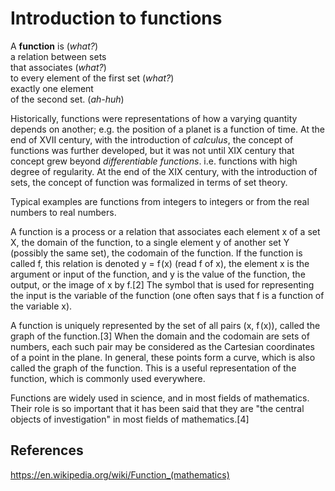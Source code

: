# Introduction to functions

A **function** is         (*what?*)    
a relation between sets     
that associates           (*what?*)    
to every element 
of the first set      (*what?*)    
exactly one element      
of the second set.    (*ah-huh*)


Historically, functions were representations of how a varying quantity depends on another; e.g. the position of a planet is a function of time. At the end of XVII century, with the introduction of *calculus*, the concept of functions was further developed, but it was not until XIX century that concept grew beyond *differentiable functions*. i.e. functions with high degree of regularity. At the end of the XIX century, with the introduction of sets, the concept of function was formalized in terms of set theory.



Typical examples are functions from integers to integers or from the real numbers to real numbers.





A function is a process or a relation that associates each element x of a set X, the domain of the function, to a single element y of another set Y (possibly the same set), the codomain of the function. If the function is called f, this relation is denoted y = f (x) (read f of x), the element x is the argument or input of the function, and y is the value of the function, the output, or the image of x by f.[2] The symbol that is used for representing the input is the variable of the function (one often says that f is a function of the variable x).

A function is uniquely represented by the set of all pairs (x, f (x)), called the graph of the function.[3] When the domain and the codomain are sets of numbers, each such pair may be considered as the Cartesian coordinates of a point in the plane. In general, these points form a curve, which is also called the graph of the function. This is a useful representation of the function, which is commonly used everywhere.

Functions are widely used in science, and in most fields of mathematics. Their role is so important that it has been said that they are "the central objects of investigation" in most fields of mathematics.[4]







## References

https://en.wikipedia.org/wiki/Function_(mathematics)
